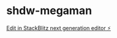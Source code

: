 # shdw-megaman

[Edit in StackBlitz next generation editor ⚡️](https://stackblitz.com/~/github.com/marquessam/shdw-megaman)
